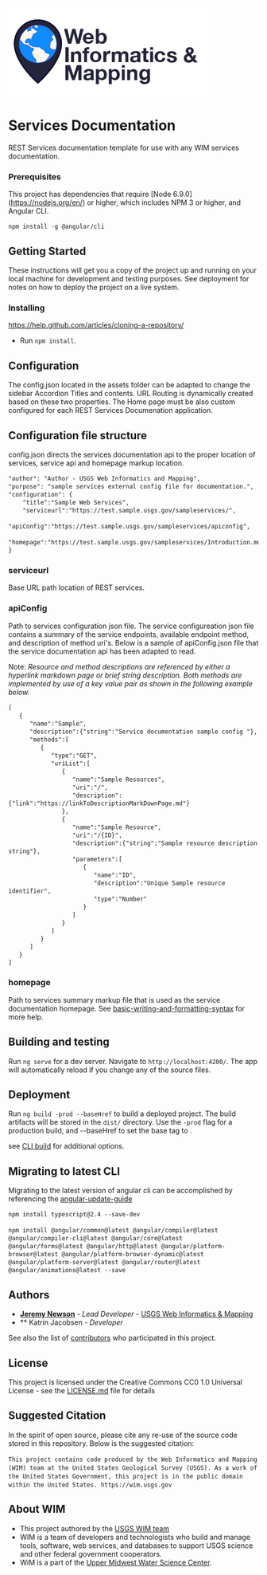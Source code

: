 ![WiM](wimlogo.png)

# Services Documentation

REST Services documentation template for use with any WIM services documentation.

### Prerequisites

This project has dependencies that require [Node 6.9.0] (https://nodejs.org/en/) or higher, which includes NPM 3 or higher, and Angular CLI.

```
npm install -g @angular/cli
```

## Getting Started

These instructions will get you a copy of the project up and running on your local machine for development and testing purposes. See deployment for notes on how to deploy the project on a live system.

### Installing

https://help.github.com/articles/cloning-a-repository/

* Run `npm install`. 

## Configuration

The config.json located in the assets folder can be adapted to change the sidebar Accordion Titles and contents. URL Routing is dynamically created based on these two properties. The Home page must be also custom configured for each REST Services Documenation application. 

## Configuration file structure
config.json directs the services documentation api to the proper location of services, service api and homepage markup location.

```"copyright": "2017 WIM - USGS",
"author": "Author - USGS Web Informatics and Mapping", 
"purpose": "sample services external config file for documentation.",
"configuration": {
    "title":"Sample Web Services",
    "serviceurl":"https://test.sample.usgs.gov/sampleservices/",
    "apiConfig":"https://test.sample.usgs.gov/sampleservices/apiconfig",        
    "homepage":"https://test.sample.usgs.gov/sampleservices/Introduction.md"
}
```

### serviceurl
Base URL path location of REST services.
	
### apiConfig
Path to services configuration json file.
The service configureation json file contains a summary of the service endpoints, available endpoint method, and description of method uri's. Below is a sample of apiConfig.json file that the service documentation api has been adapted to read.

Note: _Resource and method descriptions are referenced by either a hyperlink markdown page or brief string description. Both methods are implemented by use of a key value pair as shown in the following example below._

```
[  
   {  
      "name":"Sample",
      "description":{"string":"Service documentation sample config "},
      "methods":[  
         {  
            "type":"GET",
            "uriList":[  
               {  
                  "name":"Sample Resources",
                  "uri":"/",
                  "description":{"link":"https://linkToDescriptionMarkDownPage.md"}
               },
               {  
                  "name":"Sample Resource",
                  "uri":"/{ID}",
                  "description":{"string":"Sample resource description string"},
                  "parameters":[  
                     {  
                        "name":"ID",
                        "description":"Unique Sample resource identifier",
                        "type":"Number"
                     }
                  ]
               }
            ]
         }
      ]
   }
]
```


### homepage
Path to services summary markup file that is used as the service documentation homepage. See [basic-writing-and-formatting-syntax](https://help.github.com/articles/basic-writing-and-formatting-syntax/) for more help.

## Building and testing

Run `ng serve` for a dev server. 
Navigate to `http://localhost:4200/`. The app will automatically reload if you change any of the source files.

## Deployment

Run `ng build -prod --baseHref` to build a deployed project. The build artifacts will be stored in the `dist/` directory. Use the `-prod` flag for a production build, and --baseHref to set the base tag to <base href="">.

see [CLI build](https://github.com/angular/angular-cli/wiki/build) for additional options.

## Migrating to latest CLI

Migrating to the latest version of angular cli can be accomplished by referencing the [angular-update-guide](https://angular-update-guide.firebaseapp.com/)

```
npm install typescript@2.4 --save-dev

npm install @angular/common@latest @angular/compiler@latest @angular/compiler-cli@latest @angular/core@latest @angular/forms@latest @angular/http@latest @angular/platform-browser@latest @angular/platform-browser-dynamic@latest @angular/platform-server@latest @angular/router@latest @angular/animations@latest --save
```

## Authors

* **[Jeremy Newson](https://www.usgs.gov/staff-profiles/jeremy-k-newson)**  - *Lead Developer* - [USGS Web Informatics & Mapping](https://wim.usgs.gov/)
* ** Katrin Jacobsen  - *Developer*

See also the list of [contributors](../../graphs/contributors) who participated in this project.

## License

This project is licensed under the Creative Commons CC0 1.0 Universal License - see the [LICENSE.md](LICENSE.md) file for details

## Suggested Citation

In the spirit of open source, please cite any re-use of the source code stored in this repository. Below is the suggested citation:

`This project contains code produced by the Web Informatics and Mapping (WIM) team at the United States Geological Survey (USGS). As a work of the United States Government, this project is in the public domain within the United States. https://wim.usgs.gov`


## About WIM

* This project authored by the [USGS WIM team](https://wim.usgs.gov)
* WIM is a team of developers and technologists who build and manage tools, software, web services, and databases to support USGS science and other federal government cooperators.
* WiM is a part of the [Upper Midwest Water Science Center](https://www.usgs.gov/centers/wisconsin-water-science-center).
